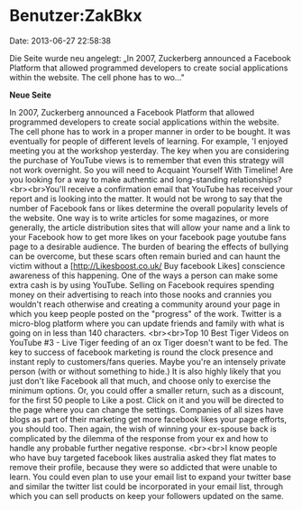 Benutzer:ZakBkx
===============

Date: 2013-06-27 22:58:38

Die Seite wurde neu angelegt: „In 2007, Zuckerberg announced a Facebook
Platform that allowed programmed developers to create social
applications within the website. The cell phone has to wo..."

**Neue Seite**

<div>

In 2007, Zuckerberg announced a Facebook Platform that allowed
programmed developers to create social applications within the website.
The cell phone has to work in a proper manner in order to be bought. It
was eventually for people of different levels of learning. For example,
\'I enjoyed meeting you at the workshop yesterday. The key when you are
considering the purchase of YouTube views is to remember that even this
strategy will not work overnight. So you will need to Acquaint Yourself
With Timeline! Are you looking for a way to make authentic and
long-standing relationships? \<br\>\<br\>You\'ll receive a confirmation
email that YouTube has received your report and is looking into the
matter. It would not be wrong to say that the number of Facebook fans or
likes determine the overall popularity levels of the website. One way is
to write articles for some magazines, or more generally, the article
distribution sites that will allow your name and a link to your Facebook
how to get more likes on your facebook page youtube fans page to a
desirable audience. The burden of bearing the effects of bullying can be
overcome, but these scars often remain buried and can haunt the victim
without a \[http://Likesboost.co.uk/ Buy facebook Likes\] conscience
awareness of this happening. One of the ways a person can make some
extra cash is by using YouTube. Selling on Facebook requires spending
money on their advertising to reach into those nooks and crannies you
wouldn\'t reach otherwise and creating a community around your page in
which you keep people posted on the \"progress\" of the work. Twitter is
a micro-blog platform where you can update friends and family with what
is going on in less than 140 characters. \<br\>\<br\>Top 10 Best Tiger
Videos on YouTube \#3 - Live Tiger feeding of an ox Tiger doesn\'t want
to be fed. The key to success of facebook marketing is round the clock
presence and instant reply to customers/fans queries. Maybe you\'re an
intensely private person (with or without something to hide.) It is also
highly likely that you just don\'t like Facebook all that much, and
choose only to exercise the minimum options. Or, you could offer a
smaller return, such as a discount, for the first 50 people to Like a
post. Click on it and you will be directed to the page where you can
change the settings. Companies of all sizes have blogs as part of their
marketing get more facebook likes your page efforts, you should too.
Then again, the wish of winning your ex-spouse back is complicated by
the dilemma of the response from your ex and how to handle any probable
further negative response. \<br\>\<br\>I know people who have buy
targeted facebook likes australia asked they flat mates to remove their
profile, because they were so addicted that were unable to learn. You
could even plan to use your email list to expand your twitter base and
similar the twitter list could be incorporated in your email list,
through which you can sell products on keep your followers updated on
the same.

</div>
